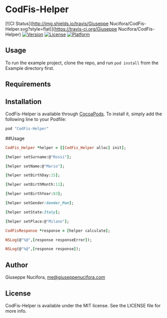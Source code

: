 # CodFis-Helper

[![CI Status](http://img.shields.io/travis/Giuseppe Nucifora/CodFis-Helper.svg?style=flat)](https://travis-ci.org/Giuseppe Nucifora/CodFis-Helper)
[![Version](https://img.shields.io/cocoapods/v/CodFis-Helper.svg?style=flat)](http://cocoapods.org/pods/CodFis-Helper)
[![License](https://img.shields.io/cocoapods/l/CodFis-Helper.svg?style=flat)](http://cocoapods.org/pods/CodFis-Helper)
[![Platform](https://img.shields.io/cocoapods/p/CodFis-Helper.svg?style=flat)](http://cocoapods.org/pods/CodFis-Helper)

## Usage

To run the example project, clone the repo, and run `pod install` from the Example directory first.

## Requirements

## Installation

CodFis-Helper is available through [CocoaPods](http://cocoapods.org). To install
it, simply add the following line to your Podfile:

```ruby
pod "CodFis-Helper"
```

##Usage

```ruby
CodFis_Helper *helper = [[CodFis_Helper alloc] init];

[helper setSurname:@"Rossi"];

[helper setName:@"Mario"];

[helper setBirthDay:15];

[helper setBirthMonth:11];

[helper setBirthYear:83];

[helper setGender:Gender_Man];

[helper setState:Italy];

[helper setPlace:@"Milano"];

CodFisResponse *response = [helper calculate];

NSLog(@"%@",[response responseError]);

NSLog(@"%@",[response response]);
```

## Author

Giuseppe Nucifora, me@giuseppenucifora.com

## License

CodFis-Helper is available under the MIT license. See the LICENSE file for more info.
